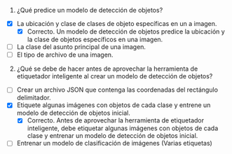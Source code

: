 1. ¿Qué predice un modelo de detección de objetos? 
- [X] La ubicación y clase de clases de objeto específicas en un a imagen.
    - [X] Correcto. Un modelo de detección de objetos predice la ubicación y la clase de objetos específicos en una imagen.
- [ ] La clase del asunto principal de una imagen.
- [ ] El tipo de archivo de una imagen.

2. ¿Qué se debe de hacer antes de aprovechar la herramienta de etiquetador inteligente al crear un modelo de detección de objetos?
- [ ] Crear un archivo JSON que contenga las coordenadas del rectángulo delimitador. 
- [X] Etiquete algunas imágenes con objetos de cada clase y entrene un modelo de detección de objetos inicial. 
    - [X] Correcto. Antes de aprovechar la herramienta de etiquetador inteligente, debe etiquetar algunas imágenes con objetos de cada clase y entrenar un modelo de detección de objetos inicial.
- [ ] Entrenar un modelo de clasificación de imágenes (Varias etiquetas)
